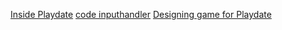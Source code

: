 [Inside Playdate](https://sdk.play.date/2.6.1/Inside%20Playdate.html)
[code inputhandler](https://sdk.play.date/2.6.1/Inside%20Playdate.html#M-inputHandlers)
[Designing game for Playdate](https://help.play.date/developer/designing-for-playdate/)